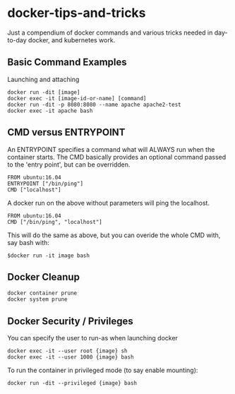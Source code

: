 # docker-tips-and-tricks
Just a compendium of docker commands and various tricks needed in day-to-day docker, and kubernetes work. 

## Basic Command Examples
Launching and attaching

```
docker run -dit [image]
docker exec -it [image-id-or-name] [command]
docker run -dit -p 8080:8080 --name apache apache2-test
docker exec -it apache bash
```
## CMD versus ENTRYPOINT
An ENTRYPOINT specifies a command what will ALWAYS run when the container starts. 
The CMD basically provides an optional command passed to the 'entry point', but can be overridden. 
```
FROM ubuntu:16.04
ENTRYPOINT ["/bin/ping"]
CMD ["localhost"]
```
A docker run on the above without parameters will ping the localhost. 
```
FROM ubuntu:16.04
CMD ["/bin/ping", "localhost"]
```
This will do the same as above, but you can overide the whole CMD with, say bash with:
```
$docker run -it image bash
```
## Docker Cleanup
```
docker container prune
docker system prune
```

## Docker Security / Privileges
You can specify the user to run-as when launching docker
```
docker exec -it --user root {image} sh
docker exec -it --user 1000 {image} bash
```
To run the container in privileged mode (to say enable mounting):
```
docker run -dit --privileged {image} bash
```


